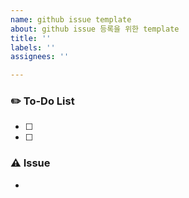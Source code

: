 ```yaml
---
name: github issue template
about: github issue 등록을 위한 template
title: ''
labels: ''
assignees: ''

---
```


### ✏️ To-Do List
- [ ] 
- [ ] 

### ⚠️ Issue
-

